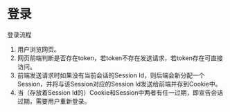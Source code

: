# 登录

登录流程

1. 用户浏览网页。
2. 网页前端判断是否存在token，若token不存在发送请求，若token存在可直接访问。
3. 前端发送请求时如果没有当前会话的Session Id，则后端会新分配一个Session，并将与该Session对应的Session Id发送给前端并存到Cookie中。
4. 当（存放着Session Id的）Cookie和Session中两者有任一过期，即宣告会话过期，需要用户重新登录。
